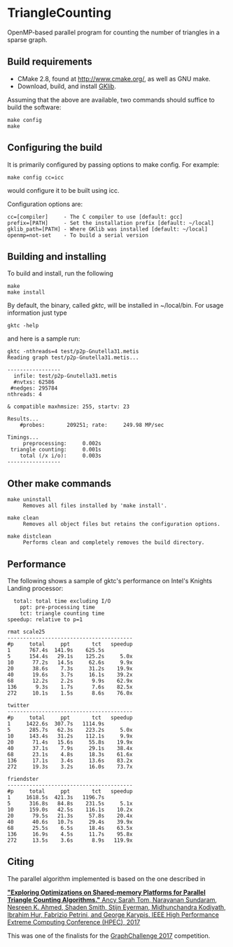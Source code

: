 # TriangleCounting
OpenMP-based parallel program for counting the number of triangles in a sparse graph.


## Build requirements
 - CMake 2.8, found at http://www.cmake.org/, as well as GNU make. 
 - Download, build, and install [GKlib](https://github.com/KarypisLab/GKlib).

Assuming that the above are available, two commands should suffice to 
build the software:
```
make config 
make
```

## Configuring the build
It is primarily configured by passing options to make config. For example:
```
make config cc=icc
```

would configure it to be built using icc.

Configuration options are:
```
cc=[compiler]     - The C compiler to use [default: gcc]
prefix=[PATH]     - Set the installation prefix [default: ~/local]
gklib_path=[PATH] - Where GKlib was installed [default: ~/local]
openmp=not-set    - To build a serial version
```


## Building and installing
To build and install, run the following
```
make
make install
```

By default, the binary, called _gktc_, will be installed in ~/local/bin.
For usage information just type
```
gktc -help
```
and here is a sample run:
```
gktc -nthreads=4 test/p2p-Gnutella31.metis
Reading graph test/p2p-Gnutella31.metis...

-----------------
  infile: test/p2p-Gnutella31.metis
  #nvtxs: 62586
 #nedges: 295784
nthreads: 4

& compatible maxhmsize: 255, startv: 23

Results...
    #probes:       209251; rate:     249.98 MP/sec

Timings...
     preprocessing:     0.002s
 triangle counting:     0.001s
    total (/x i/o):     0.003s
-----------------
```


## Other make commands
    make uninstall 
         Removes all files installed by 'make install'.
   
    make clean 
         Removes all object files but retains the configuration options.
   
    make distclean 
         Performs clean and completely removes the build directory.


## Performance 
The following shows a sample of gktc's performance on Intel's Knights Landing
processor:

```
  total: total time excluding I/O
    ppt: pre-processing time
    tct: triangle counting time
speedup: relative to p=1

rmat scale25 
----------------------------------------
#p     total     ppt       tct   speedup 
1      767.4s  141.9s    625.5s   
5      154.4s   29.1s    125.2s     5.0x 
10      77.2s   14.5s     62.6s     9.9x
20      38.6s    7.3s     31.2s    19.9x
40      19.6s    3.7s     16.1s    39.2x
68      12.2s    2.2s      9.9s    62.9x
136      9.3s    1.7s      7.6s    82.5x
272     10.1s    1.5s      8.6s    76.0x

twitter 
----------------------------------------
#p     total     ppt       tct   speedup    
1     1422.6s  307.7s   1114.9s  
5      285.7s   62.3s    223.2s     5.0x 
10     143.4s   31.2s    112.1s     9.9x 
20      71.4s   15.6s     55.8s    19.9x 
40      37.1s    7.9s     29.1s    38.4x 
68      23.1s    4.8s     18.3s    61.6x 
136     17.1s    3.4s     13.6s    83.2x 
272     19.3s    3.2s     16.0s    73.7x 

friendster 
----------------------------------------
#p     total     ppt       tct   speedup  
1     1618.5s  421.3s   1196.7s   
5      316.8s   84.8s    231.5s     5.1x  
10     159.0s   42.5s    116.1s    10.2x 
20      79.5s   21.3s     57.8s    20.4x
40      40.6s   10.7s     29.4s    39.9x 
68      25.5s    6.5s     18.4s    63.5x 
136     16.9s    4.5s     11.7s    95.8x 
272     13.5s    3.6s      8.9s   119.9x 
```

## Citing 
The parallel algorithm implemented is based on the one described in

[__"Exploring Optimizations on Shared-memory Platforms for Parallel Triangle Counting
Algorithms."__ Ancy Sarah Tom, Narayanan Sundaram, Nesreen K. Ahmed, Shaden Smith, 
Stijn Eyerman, Midhunchandra Kodiyath, Ibrahim Hur, Fabrizio Petrini, and George
Karypis. IEEE High Performance Extreme Computing Conference (HPEC),
2017](http://glaros.dtc.umn.edu/gkhome/node/1214)

This was one of the finalists for the [GraphChallenge
2017](http://graphchallenge.mit.edu/) competition.

